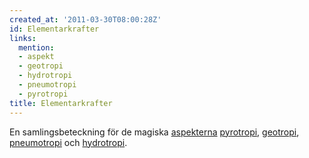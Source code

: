 ```yaml
---
created_at: '2011-03-30T08:00:28Z'
id: Elementarkrafter
links:
  mention:
  - aspekt
  - geotropi
  - hydrotropi
  - pneumotropi
  - pyrotropi
title: Elementarkrafter
---
```


En samlingsbeteckning för de magiska [aspekterna][] [pyrotropi], [geotropi], [pneumotropi] och
[hydrotropi].

  [aspekterna]: aspekt
  [pyrotropi]: pyrotropi
  [geotropi]: geotropi
  [pneumotropi]: pneumotropi
  [hydrotropi]: hydrotropi